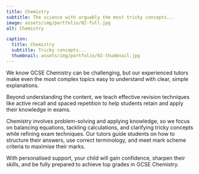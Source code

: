 ```yaml
---
title: Chemistry
subtitle: The science with arguably the most tricky concepts...
image: assets/img/portfolio/02-full.jpg
alt: Chemistry

caption:
  title: Chemistry
  subtitle: Tricky concepts...
  thumbnail: assets/img/portfolio/02-thumbnail.jpg
---
```

We know GCSE Chemistry can be challenging, but our experienced tutors make even the most complex topics easy to understand with clear, simple explanations.

Beyond understanding the content, we teach effective revision techniques like active recall and spaced repetition to help students retain and apply their knowledge in exams.

Chemistry involves problem-solving and applying knowledge, so we focus on balancing equations, tackling calculations, and clarifying tricky concepts while refining exam techniques. Our tutors guide students on how to structure their answers, use correct terminology, and meet mark scheme criteria to maximise their marks.

With personalised support, your child will gain confidence, sharpen their skills, and be fully prepared to achieve top grades in GCSE Chemistry.

